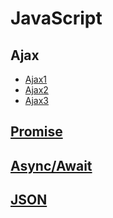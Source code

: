 # JavaScript

## Ajax

- [Ajax1](./Ajax1)
- [Ajax2](./Ajax2)
- [Ajax3](./Ajax3)

## [Promise](./Promise.md)

## [Async/Await](./Async-Await.md)

## [JSON](./JSON.md)
